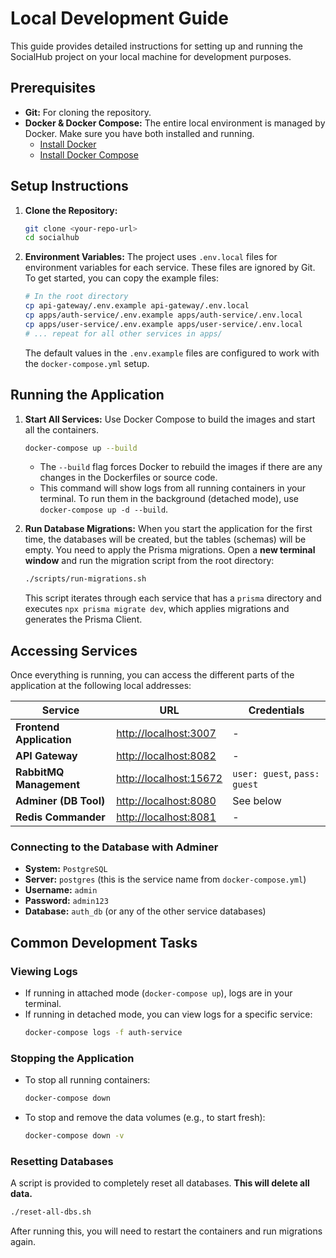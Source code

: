 # Local Development Guide

This guide provides detailed instructions for setting up and running the SocialHub project on your local machine for development purposes.

## Prerequisites

- **Git:** For cloning the repository.
- **Docker & Docker Compose:** The entire local environment is managed by Docker. Make sure you have both installed and running.
  - [Install Docker](https://docs.docker.com/get-docker/)
  - [Install Docker Compose](https://docs.docker.com/compose/install/)

## Setup Instructions

1.  **Clone the Repository:**
    ```sh
    git clone <your-repo-url>
    cd socialhub
    ```

2.  **Environment Variables:**
    The project uses `.env.local` files for environment variables for each service. These files are ignored by Git. To get started, you can copy the example files:
    ```sh
    # In the root directory
    cp api-gateway/.env.example api-gateway/.env.local
    cp apps/auth-service/.env.example apps/auth-service/.env.local
    cp apps/user-service/.env.example apps/user-service/.env.local
    # ... repeat for all other services in apps/
    ```
    The default values in the `.env.example` files are configured to work with the `docker-compose.yml` setup.

## Running the Application

1.  **Start All Services:**
    Use Docker Compose to build the images and start all the containers.
    ```sh
    docker-compose up --build
    ```
    - The `--build` flag forces Docker to rebuild the images if there are any changes in the Dockerfiles or source code.
    - This command will show logs from all running containers in your terminal. To run them in the background (detached mode), use `docker-compose up -d --build`.

2.  **Run Database Migrations:**
    When you start the application for the first time, the databases will be created, but the tables (schemas) will be empty. You need to apply the Prisma migrations.
    Open a **new terminal window** and run the migration script from the root directory:
    ```sh
    ./scripts/run-migrations.sh
    ```
    This script iterates through each service that has a `prisma` directory and executes `npx prisma migrate dev`, which applies migrations and generates the Prisma Client.

## Accessing Services

Once everything is running, you can access the different parts of the application at the following local addresses:

| Service                 | URL                                     | Credentials                |
| ----------------------- | --------------------------------------- | -------------------------- |
| **Frontend Application**| [http://localhost:3007](http://localhost:3007) | -                          |
| **API Gateway**         | [http://localhost:8082](http://localhost:8082) | -                          |
| **RabbitMQ Management** | [http://localhost:15672](http://localhost:15672) | `user: guest`, `pass: guest` |
| **Adminer (DB Tool)**   | [http://localhost:8080](http://localhost:8080) | See below                  |
| **Redis Commander**     | [http://localhost:8081](http://localhost:8081) | -                          |

### Connecting to the Database with Adminer

- **System:** `PostgreSQL`
- **Server:** `postgres` (this is the service name from `docker-compose.yml`)
- **Username:** `admin`
- **Password:** `admin123`
- **Database:** `auth_db` (or any of the other service databases)

## Common Development Tasks

### Viewing Logs

- If running in attached mode (`docker-compose up`), logs are in your terminal.
- If running in detached mode, you can view logs for a specific service:
  ```sh
  docker-compose logs -f auth-service
  ```

### Stopping the Application

- To stop all running containers:
  ```sh
  docker-compose down
  ```
- To stop and remove the data volumes (e.g., to start fresh):
  ```sh
  docker-compose down -v
  ```

### Resetting Databases

A script is provided to completely reset all databases. **This will delete all data.**
```sh
./reset-all-dbs.sh
```
After running this, you will need to restart the containers and run migrations again.